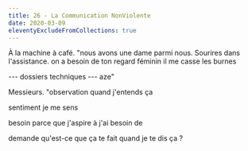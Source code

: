 ```yaml
---
title: 26 - La Communication NonViolente
date: 2020-03-09
eleventyExcludeFromCollections: true
---
```


À la machine à café.
"nous avons une dame parmi nous. Sourires dans l'assistance.
on a besoin de ton regard féminin
il me casse les burnes


--- dossiers techniques
--- aze"

Messieurs.
"observation
quand j'entends ça

sentiment
je me sens

besoin
parce que j'aspire à
j'ai besoin de

demande
qu'est-ce que ça te fait quand je te dis ça ?
